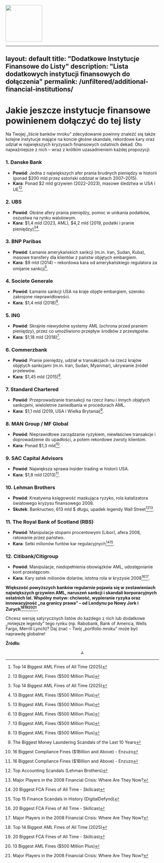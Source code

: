 <img src="https://r2cdn.perplexity.ai/pplx-full-logo-primary-dark%402x.png" class="logo" width="120"/>

---
layout: default
title: "Dodatkowe Instytucje Finansowe do Listy"
description: "Lista dodatkowych instytucji finansowych do dołączenia"
permalink: /unfiltered/additional-financial-institutions/
---

# Jakie jeszcze instytucje finansowe powinienem dołączyć do tej listy

Na Twojej „liście banków mroku” zdecydowanie powinny znaleźć się także kolejne instytucje mające na koncie głośne skandale, rekordowe kary oraz udział w największych kryzysach finansowych ostatnich dekad. Oto najważniejsze z nich – wraz z krótkim uzasadnieniem każdej propozycji:

### **1. Danske Bank**

- **Powód**: Jedna z największych afer prania brudnych pieniędzy w historii (ponad \$200 mld przez estoński oddział w latach 2007–2015).
- **Kara**: Ponad \$2 mld grzywien (2022–2023), masowe śledztwa w USA i UE[^1][^2].


### **2. UBS**

- **Powód**: Głośne afery prania pieniędzy, pomoc w unikania podatków, oszustwa na rynku walutowym.
- **Kara**: \$1,4 mld (2023, AML), \$4,2 mld (2019, podatki i pranie pieniędzy)[^1][^2].


### **3. BNP Paribas**

- **Powód**: Łamanie amerykańskich sankcji (m.in. Iran, Sudan, Kuba), masowe transfery dla klientów z państw objętych embargiem.
- **Kara**: \$9 mld (2014) – rekordowa kara od amerykańskiego regulatora za omijanie sankcji[^2].


### **4. Societe Generale**

- **Powód**: Łamanie sankcji USA na kraje objęte embargiem, szeroko zakrojone nieprawidłowości.
- **Kara**: \$1,4 mld (2018)[^2].


### **5. ING**

- **Powód**: Skrajnie niewydolne systemy AML (ochrona przed praniem pieniędzy), przez co umożliwiono przepływ środków z przestępstw.
- **Kara**: \$1,18 mld (2018)[^2].


### **6. Commerzbank**

- **Powód**: Pranie pieniędzy, udział w transakcjach na rzecz krajów objętych sankcjami (m.in. Iran, Sudan, Myanmar), ukrywanie źródeł przelewów.
- **Kara**: \$1,45 mld (2015)[^2].


### **7. Standard Chartered**

- **Powód**: Przeprowadzanie transakcji na rzecz Iranu i innych objętych sankcjami, wieloletnie zaniedbania w procedurach AML.
- **Kara**: \$1,1 mld (2019, USA i Wielka Brytania)[^3].


### **8. MAN Group / MF Global**

- **Powód**: Nieprawidłowe zarządzanie ryzykiem, niewłaściwe transakcje i doprowadzenie do upadłości, a potem rekordowe zwroty klientom.
- **Kara**: Ponad \$1,3 mld[^4].


### **9. SAC Capital Advisors**

- **Powód**: Największa sprawa insider trading w historii USA.
- **Kara**: \$1,8 mld (2013)[^4].


### **10. Lehman Brothers**

- **Powód**: Kreatywna księgowość maskująca ryzyko, rola katalizatora światowego kryzysu finansowego 2008.
- **Skutek**: Bankructwo, 613 mld \$ długu, upadek legendy Wall Street[^5][^6].


### **11. The Royal Bank of Scotland (RBS)**

- **Powód**: Manipulacje stopami procentowymi (Libor), afera 2008, ratowanie przez państwo.
- **Kara**: Setki milionów funtów kar regulacyjnych[^7][^8].


### **12. Citibank/Citigroup**

- **Powód**: Manipulacje, niedopełnienia obowiązków AML, udostępnianie kont przestępcom.
- **Kara**: Kary setek milionów dolarów, istotna rola w kryzysie 2008[^7][^6].

**Większość powyższych banków regularnie pojawia się w zestawieniach największych grzywien AML, naruszeń sankcji i skandali korporacyjnych ostatnich lat. Wspólny motyw: chciwość, wypieranie ryzyka oraz innowacyjność „na granicy prawa” – od Londynu po Nowy Jork i Zurych[^1][^7][^2][^6].**

Chcesz wersję satyrycznych listów do każdego z nich lub dodatkowe „mniejsze legendy” tego rynku (np. Rabobank, Bank of America, Wells Fargo, Merrill Lynch)? Daj znać – Twój „portfolio mroku” może być naprawdę globalne!

**Źródła:**

[^1]: Top 14 Biggest AML Fines of All Time (2025)

[^4]: 16 Biggest Compliance Fines (\$1Billion and Above) - Enzuzo

[^7]: 20 Biggest FCA Fines of All Time - Skillcast

[^3]: The Biggest Money Laundering Scandals of the Last 10 Years

[^5]: Top Accounting Scandals (Lehman Brothers)

[^2]: 13 Biggest AML Fines (\$500 Million Plus)

[^8]: Top 15 Finance Scandals in History (DigitalDefynd)

[^6]: Major Players in the 2008 Financial Crisis: Where Are They Now?

<div style="text-align: center">⁂</div>

[^1]: https://www.sanctionscanner.com/blog/top-14-biggest-aml-fines-of-all-time-updated-for-2025-1034

[^2]: https://www.enzuzo.com/blog/biggest-aml-fines

[^3]: https://sumsub.com/blog/biggest-money-laundering-scandals/

[^4]: https://www.enzuzo.com/blog/biggest-compliance-fines

[^5]: https://corporatefinanceinstitute.com/resources/accounting/top-accounting-scandals/

[^6]: https://www.investopedia.com/insights/major-players-2008-financial-crisis-and-where-they-are-now/

[^7]: https://www.skillcast.com/blog/20-biggest-fca-fines

[^8]: https://digitaldefynd.com/IQ/top-finance-scandals-in-history/

[^9]: http://thefinancialcrimenews.com/bank-fi-aml-sanctions-fines-penalties-in-the-21st-century/

[^10]: https://www.skillcast.com/blog/biggest-aml-fines-annual-report

[^11]: https://amlyze.com/aml-fines/

[^12]: https://www.dw.com/en/deutsche-banks-biggest-scandals/a-54979535

[^13]: https://www.fca.org.uk/news/press-releases/fca-fines-starling-bank-failings-financial-crime-systems-and-controls

[^14]: https://en.wikipedia.org/wiki/List_of_corporate_collapses_and_scandals

[^15]: https://en.wikipedia.org/wiki/Danske_Bank_money_laundering_scandal

[^16]: https://www.economicsobservatory.com/why-did-credit-suisse-fail-and-what-does-it-mean-for-banking-regulation

[^17]: https://www.int-comp.org/insight/the-high-price-of-negligence-inside-td-banks-record-fine/

[^18]: https://en.wikipedia.org/wiki/List_of_banks_acquired_or_bankrupted_during_the_Great_Recession

[^19]: https://arctic-intelligence.com/insights/lessons-from-financial-crime-scandals-risk-assessment-failures-and-mitigation

[^20]: https://www.worldfinance.com/markets/top-5-biggest-financial-scandals-of-all-time

